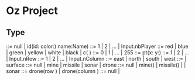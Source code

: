 Oz Project
==========

Type
----
<id> ::= null | id(id:<idNum> color:<color>) name:Name)
<idNum> ::= 1 | 2 | ... | Input.nbPlayer
<color> ::= red | blue | green | yellow | white | black
| c(<colorNum> <colorNum> <colorNum>)
<colorNum> ::= 0 | 1 | ... | 255
<position> ::= pt(x:<row> y:<column>)
<row> ::= 1 | 2 | ... | Input.nRow
<column> ::= 1 | 2 | ... | Input.nColumn
<carddirection> ::= east | north | south | west
<direction> ::= <carddirection> | surface
<item> ::= null | mine | missile | sonar | drone
<fireitem> ::= null | mine(<position>) | missile(<position>) | <drone> | sonar
<drone> ::= drone(row <x>) | drone(column <y>)
<mine> ::= null | <position>
